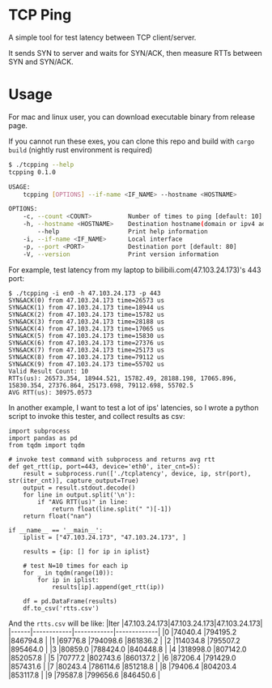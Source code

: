 # TCP Ping

A simple tool for test latency between TCP client/server.

It sends SYN to server and waits for SYN/ACK, then measure RTTs between SYN and SYN/ACK.

# Usage
For mac and linux user, you can download executable binary from release page.

If you cannot run these exes, you can clone this repo and build with `cargo build` (nightly rust environment is required)

```bash
$ ./tcpping --help
tcpping 0.1.0

USAGE:
    tcpping [OPTIONS] --if-name <IF_NAME> --hostname <HOSTNAME>

OPTIONS:
    -c, --count <COUNT>          Number of times to ping [default: 10]
    -h, --hostname <HOSTNAME>    Destination hostname(domain or ipv4 address, ipv6 is not tested)
        --help                   Print help information
    -i, --if-name <IF_NAME>      Local interface
    -p, --port <PORT>            Destination port [default: 80]
    -V, --version                Print version information
```

For example, test latency from my laptop to bilibili.com(47.103.24.173)'s 443 port:
```
$ ./tcpping -i en0 -h 47.103.24.173 -p 443
SYN&ACK(0) from 47.103.24.173 time=26573 us
SYN&ACK(1) from 47.103.24.173 time=18944 us
SYN&ACK(2) from 47.103.24.173 time=15782 us
SYN&ACK(3) from 47.103.24.173 time=28188 us
SYN&ACK(4) from 47.103.24.173 time=17065 us
SYN&ACK(5) from 47.103.24.173 time=15830 us
SYN&ACK(6) from 47.103.24.173 time=27376 us
SYN&ACK(7) from 47.103.24.173 time=25173 us
SYN&ACK(8) from 47.103.24.173 time=79112 us
SYN&ACK(9) from 47.103.24.173 time=55702 us
Valid Result Count: 10
RTTs(us): 26573.354, 18944.521, 15782.49, 28188.198, 17065.896, 15830.354, 27376.864, 25173.698, 79112.698, 55702.5
AVG RTT(us): 30975.0573
```

In another example, I want to test a lot of ips' latencies, so I wrote a python script to invoke this tester, and collect results as csv:
```python3
import subprocess
import pandas as pd
from tqdm import tqdm

# invoke test command with subprocess and returns avg rtt
def get_rtt(ip, port=443, device='eth0', iter_cnt=5):
    result = subprocess.run(['./tcplatency', device, ip, str(port), str(iter_cnt)], capture_output=True)
    output = result.stdout.decode()
    for line in output.split('\n'):
        if "AVG RTT(us)" in line:
            return float(line.split(" ")[-1])
    return float("nan")

if __name__ == '__main__':
    iplist = ["47.103.24.173", "47.103.24.173", ]

    results = {ip: [] for ip in iplist}

    # test N=10 times for each ip
    for _ in tqdm(range(10)):
        for ip in iplist:
            results[ip].append(get_rtt(ip))

    df = pd.DataFrame(results)
    df.to_csv('rtts.csv')
```

And the `rtts.csv` will be like:
|Iter  |47.103.24.173|47.103.24.173|47.103.24.173|
|------|------------|------------|-------------|
|0     |74040.4     |794195.2    |846794.8     |
|1     |69776.8     |794098.6    |861836.2     |
|2     |114034.8    |795507.2    |895464.0     |
|3     |80859.0     |788424.0    |840448.8     |
|4     |318998.0    |807142.0    |852057.8     |
|5     |70777.2     |802743.6    |860137.2     |
|6     |87206.4     |791429.0    |857431.6     |
|7     |80243.4     |786114.6    |851218.8     |
|8     |79406.4     |804203.4    |853117.8     |
|9     |79587.8     |799656.6    |846450.6     |
